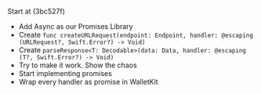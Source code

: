 Start at (3bc527f)

- Add Async as our Promises Library
- Create `func createURLRequest(endpoint: Endpoint, handler: @escaping (URLRequest?, Swift.Error?) -> Void)`
- Create `parseResponse<T: Decodable>(data: Data, handler: @escaping (T?, Swift.Error?) -> Void)`
- Try to make it work. Show the chaos
- Start implementing promises
- Wrap every handler as promise in WalletKit